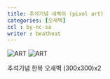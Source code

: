 ```yaml
---
title: 추석기념 새벽이 (pixel art)
categories: [오새벽]
ccl : by-nc-sa
writer : beatheat
---
```


![ART](https://cdn.discordapp.com/attachments/987651683687481394/1019136205406875668/x2type2.png)
![ART](https://cdn.discordapp.com/attachments/987651683687481394/1019136205151010866/x2b.png)

추석기념 한복 오새벽 (300x300)x2 